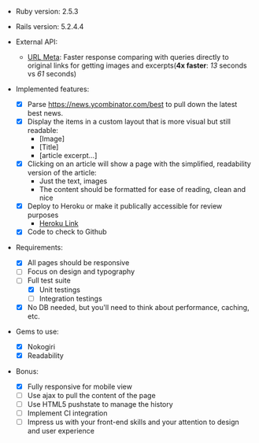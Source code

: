 * Ruby version: 2.5.3
* Rails version: 5.2.4.4
* External API: 
  *  [URL Meta](https://urlmeta.org/): Faster response comparing with queries directly to original links for getting images and excerpts(**4x faster**: *13* seconds vs *61* seconds)

* Implemented features:
  - [x] Parse https://news.ycombinator.com/best to pull down the latest best news.
  - [x] Display the items in a custom layout that is more visual but still readable:
    * [Image]
    * [Title]
    * [article excerpt...]
  - [x] Clicking on an article will show a page with the simplified, readability version of the article:
    * Just the text, images
    * The content should be formatted for ease of reading, clean and nice
  - [x] Deploy to Heroku or make it publically accessible for review purposes
    * [Heroku Link](https://hackernews-custom.herokuapp.com/) 
  - [x] Code to check to Github

* Requirements:
  - [x] All pages should be responsive
  - [ ] Focus on design and typography
  - [ ] Full test suite
    - [x] Unit testings
    - [ ] Integration testings
  - [x] No DB needed, but you'll need to think about performance, caching, etc.

* Gems to use:
  - [x] Nokogiri
  - [x] Readability

* Bonus:
  - [x] Fully responsive for mobile view
  - [ ] Use ajax to pull the content of the page
  - [ ] Use HTML5 pushstate to manage the history
  - [ ] Implement CI integration
  - [ ] Impress us with your front-end skills and your attention to design and user experience
